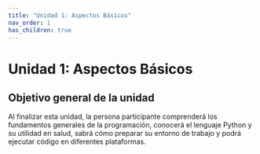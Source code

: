 ```yaml
---
title: "Unidad 1: Aspectos Básicos"
nav_order: 1
has_children: true
---
```


# Unidad 1: Aspectos Básicos

## Objetivo general de la unidad

Al finalizar esta unidad, la persona participante comprenderá los fundamentos generales de la programación, conocerá el lenguaje Python y su utilidad en salud, sabrá cómo preparar su entorno de trabajo y podrá ejecutar código en diferentes plataformas.
